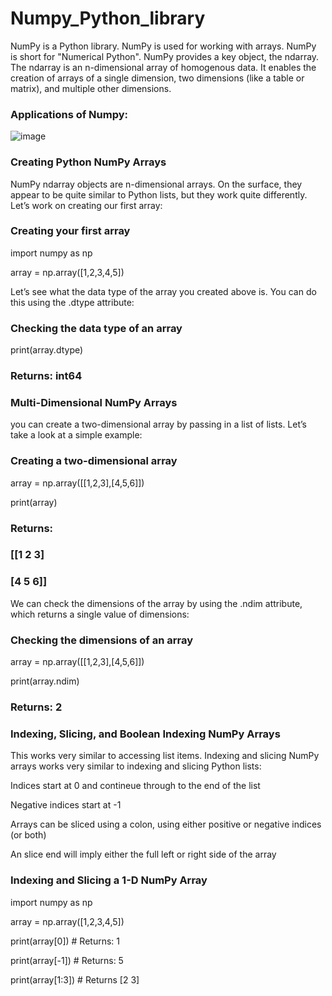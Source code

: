 # Numpy_Python_library

NumPy is a Python library.
NumPy is used for working with arrays. 
NumPy is short for "Numerical Python".
NumPy provides a key object, the ndarray. The ndarray is an n-dimensional array of homogenous data. 
It enables the creation of arrays of a single dimension, two dimensions (like a table or matrix), and multiple other dimensions.

### Applications of Numpy:

![image](https://github.com/Tejashripatil25/Numpy_Python_library/assets/124791646/4d831368-0ac0-4130-899e-ebd7cd8a2c17)


### Creating Python NumPy Arrays

NumPy ndarray objects are n-dimensional arrays. On the surface, they appear to be quite similar to Python lists, but they work quite differently. Let’s work on creating our first array:

### Creating your first array

import numpy as np

array = np.array([1,2,3,4,5])

Let’s see what the data type of the array you created above is. You can do this using the .dtype attribute:

### Checking the data type of an array

print(array.dtype)

### Returns: int64

### Multi-Dimensional NumPy Arrays

you can create a two-dimensional array by passing in a list of lists. Let’s take a look at a simple example:

### Creating a two-dimensional array

array = np.array([[1,2,3],[4,5,6]])

print(array)

### Returns:

### [[1 2 3]
###  [4 5 6]]

We can check the dimensions of the array by using the .ndim attribute, which returns a single value of dimensions:

### Checking the dimensions of an array

array = np.array([[1,2,3],[4,5,6]])

print(array.ndim)

### Returns: 2

### Indexing, Slicing, and Boolean Indexing NumPy Arrays

This works very similar to accessing list items. Indexing and slicing NumPy arrays works very similar to indexing and slicing Python lists:

Indices start at 0 and contineue through to the end of the list

Negative indices start at -1

Arrays can be sliced using a colon, using either positive or negative indices (or both)

An slice end will imply either the full left or right side of the array

### Indexing and Slicing a 1-D NumPy Array

import numpy as np

array = np.array([1,2,3,4,5])

print(array[0])     # Returns: 1

print(array[-1])    # Returns: 5

print(array[1:3])   # Returns [2 3]

